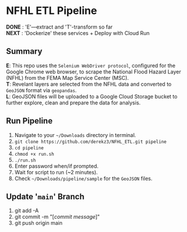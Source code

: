 # NFHL ETL Pipeline  


**DONE** : 'E'—extract and 'T'-transform so far  
**NEXT** : 'Dockerize' these services + Deploy with Cloud Run


## Summary

**E**: This repo uses the `Selenium WebDriver protocol`, configured for the Google Chrome web browser, to scrape the National Flood Hazard Layer (NFHL) from the FEMA Map Service Center (MSC).  
**T**: Revelant layers are selected from the NFHL data and converted to `GeoJSON` format via `geopandas`.  
**L**: GeoJSON files will be uploaded to a Google Cloud Storage bucket to further explore, clean and prepare the data for analysis.


## Run Pipeline

1. Navigate to your `~/Downloads` directory in terminal.
2. `git clone https://github.com/derekz3/NFHL_ETL.git pipeline`
3. `cd pipeline`
4. `chmod +x run.sh`
5. `./run.sh`
6. Enter password when/if prompted.
7. Wait for script to run (~2 minutes).
7. Check `~/Downloads/pipeline/sample` for the `GeoJSON` files.  


## Update '`main`' Branch

1. git add -A
2. git commit -m "[*commit message*]"
3. git push origin main